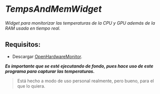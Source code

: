 # **_TempsAndMemWidget_**
###### _Widget para monitorizar las temperaturas de la CPU y GPU además de la RAM usada en tiempo real._

## Requisitos:
- Descargar [OpenHardwareMonitor](https://openhardwaremonitor.org/downloads/).

**_Es importante que se esté ejecutando de fondo, pues hace uso de este programa para capturar las temperaturas._**

> Está hecho a modo de uso personal realmente, pero bueno, para el que lo quiera.
